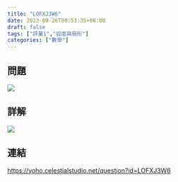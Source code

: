 ```yaml
---
title: "LOFXJ3W6"
date: 2023-09-26T09:53:35+08:00
draft: false
tags: ["評量1","弧度與扇形"]
categories: ["數學"]
---
```

<!--more-->

## 問題
<img src="/posts/solution/LOFXJ3W6-q.png">

## 詳解
<img src="/posts/solution/LOFXJ3W6-sol.png">

## 連結

https://yoho.celestialstudio.net/question?id=LOFXJ3W6
